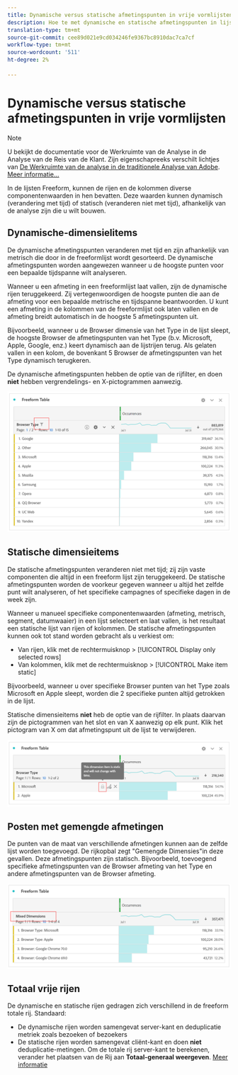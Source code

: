 ```yaml
---
title: Dynamische versus statische afmetingspunten in vrije vormlijsten
description: Hoe te met dynamische en statische afmetingspunten in lijsten in wisselwerking te staan.
translation-type: tm+mt
source-git-commit: cee89d021e9cd034246fe9367bc8910dac7ca7cf
workflow-type: tm+mt
source-wordcount: '511'
ht-degree: 2%

---
```



# Dynamische versus statische afmetingspunten in vrije vormlijsten

>[!NOTE]
>
>U bekijkt de documentatie voor de Werkruimte van de Analyse in de Analyse van de Reis van de Klant. Zijn eigenschapreeks verschilt lichtjes van [De Werkruimte van de analyse in de traditionele Analyse van Adobe](https://docs.adobe.com/content/help/en/analytics/analyze/analysis-workspace/home.html). [Meer informatie...](/help/getting-started/cja-aa.md)

In de lijsten Freeform, kunnen de rijen en de kolommen diverse componentenwaarden in hen bevatten. Deze waarden kunnen dynamisch (verandering met tijd) of statisch (veranderen niet met tijd), afhankelijk van de analyse zijn die u wilt bouwen.

## Dynamische-dimensielitems

De dynamische afmetingspunten veranderen met tijd en zijn afhankelijk van metrisch die door in de freeformlijst wordt gesorteerd. De dynamische afmetingspunten worden aangewezen wanneer u de hoogste punten voor een bepaalde tijdspanne wilt analyseren.

Wanneer u een afmeting in een freeformlijst laat vallen, zijn de dynamische rijen teruggekeerd. Zij vertegenwoordigen de hoogste punten die aan de afmeting voor een bepaalde metrische en tijdspanne beantwoorden. U kunt een afmeting in de kolommen van de freeformlijst ook laten vallen en de afmeting breidt automatisch in de hoogste 5 afmetingspunten uit.

Bijvoorbeeld, wanneer u de Browser dimensie van het Type in de lijst sleept, de hoogste Browser de afmetingspunten van het Type (b.v. Microsoft, Apple, Google, enz.) keert dynamisch aan de lijstrijen terug. Als gelaten vallen in een kolom, de bovenkant 5 Browser de afmetingspunten van het Type dynamisch terugkeren.

De dynamische afmetingspunten hebben de optie van de rijfilter, en doen **niet** hebben vergrendelings- en X-pictogrammen aanwezig.

![](assets/dynamic-items.png)

## Statische dimensieitems

De statische afmetingspunten veranderen niet met tijd; zij zijn vaste componenten die altijd in een freeform lijst zijn teruggekeerd. De statische afmetingspunten worden de voorkeur gegeven wanneer u altijd het zelfde punt wilt analyseren, of het specifieke campagnes of specifieke dagen in de week zijn.

Wanneer u manueel specifieke componentenwaarden (afmeting, metrisch, segment, datumwaaier) in een lijst selecteert en laat vallen, is het resultaat een statische lijst van rijen of kolommen. De statische afmetingspunten kunnen ook tot stand worden gebracht als u verkiest om:

* Van rijen, klik met de rechtermuisknop > [!UICONTROL Display only selected rows]
* Van kolommen, klik met de rechtermuisknop > [!UICONTROL Make item static]

Bijvoorbeeld, wanneer u over specifieke Browser punten van het Type zoals Microsoft en Apple sleept, worden die 2 specifieke punten altijd getrokken in de lijst.

Statische dimensieitems **niet** heb de optie van de rijfilter. In plaats daarvan zijn de pictogrammen van het slot en van X aanwezig op elk punt. Klik het pictogram van X om dat afmetingspunt uit de lijst te verwijderen.

![](assets/static-items.png)

## Posten met gemengde afmetingen

De punten van de maat van verschillende afmetingen kunnen aan de zelfde lijst worden toegevoegd. De rijkopbal zegt &quot;Gemengde Dimensies&quot;in deze gevallen. Deze afmetingspunten zijn statisch. Bijvoorbeeld, toevoegend specifieke afmetingspunten van de Browser afmeting van het Type en andere afmetingspunten van de Browser afmeting.

![](assets/mixed-dimensions.png)

## Totaal vrije rijen

De dynamische en statische rijen gedragen zich verschillend in de freeform totale rij. Standaard:

* De dynamische rijen worden samengevat server-kant en deduplicatie metriek zoals bezoeken of bezoekers
* De statische rijen worden samengevat cliënt-kant en doen **niet** deduplicatie-metingen. Om de totale rij server-kant te berekenen, verander het plaatsen van de Rij aan **Totaal-generaal weergeven**. [Meer informatie](https://docs.adobe.com/content/help/en/analytics/analyze/analysis-workspace/build-workspace-project/workspace-totals.html)

